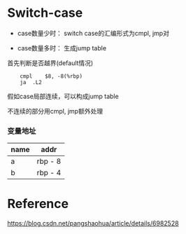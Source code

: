 # Switch-case

- case数量少时：
switch case的汇编形式为cmpl, jmp对

- case数量多时：
生成jump table

首先判断是否越界(default情况)
```
	cmpl	$8, -8(%rbp)
	ja	.L2
```

假如case局部连续，可以构成jump table

不连续的部分用cmpl, jmp额外处理

### 变量地址

name | addr
--|--
a | rbp - 8
b | rbp - 4

# Reference
https://blog.csdn.net/pangshaohua/article/details/6982528
